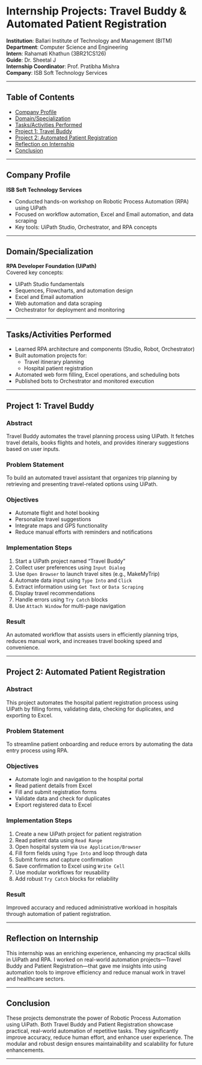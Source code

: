 # Internship Projects: Travel Buddy & Automated Patient Registration

**Institution**: Ballari Institute of Technology and Management (BITM)  
**Department**: Computer Science and Engineering  
**Intern**: Rahamati Khathun (3BR21CS126)  
**Guide**: Dr. Sheetal J  
**Internship Coordinator**: Prof. Pratibha Mishra  
**Company**: ISB Soft Technology Services  

---

## Table of Contents

- [Company Profile](#company-profile)
- [Domain/Specialization](#domainspecialization)
- [Tasks/Activities Performed](#tasksactivities-performed)
- [Project 1: Travel Buddy](#project-1-travel-buddy)
- [Project 2: Automated Patient Registration](#project-2-automated-patient-registration)
- [Reflection on Internship](#reflection-on-internship)
- [Conclusion](#conclusion)

---

## Company Profile

**ISB Soft Technology Services**  
- Conducted hands-on workshop on Robotic Process Automation (RPA) using UiPath  
- Focused on workflow automation, Excel and Email automation, and data scraping  
- Key tools: UiPath Studio, Orchestrator, and RPA concepts

---

## Domain/Specialization

**RPA Developer Foundation (UiPath)**  
Covered key concepts:
- UiPath Studio fundamentals  
- Sequences, Flowcharts, and automation design  
- Excel and Email automation  
- Web automation and data scraping  
- Orchestrator for deployment and monitoring  

---

## Tasks/Activities Performed

- Learned RPA architecture and components (Studio, Robot, Orchestrator)
- Built automation projects for:
  - Travel itinerary planning
  - Hospital patient registration
- Automated web form filling, Excel operations, and scheduling bots
- Published bots to Orchestrator and monitored execution

---

## Project 1: Travel Buddy

### Abstract
Travel Buddy automates the travel planning process using UiPath. It fetches travel details, books flights and hotels, and provides itinerary suggestions based on user inputs.

### Problem Statement
To build an automated travel assistant that organizes trip planning by retrieving and presenting travel-related options using UiPath.

### Objectives
- Automate flight and hotel booking
- Personalize travel suggestions
- Integrate maps and GPS functionality
- Reduce manual efforts with reminders and notifications

### Implementation Steps
1. Start a UiPath project named “Travel Buddy”
2. Collect user preferences using `Input Dialog`
3. Use `Open Browser` to launch travel sites (e.g., MakeMyTrip)
4. Automate data input using `Type Into` and `Click`
5. Extract information using `Get Text` or `Data Scraping`
6. Display travel recommendations
7. Handle errors using `Try Catch` blocks
8. Use `Attach Window` for multi-page navigation

### Result
An automated workflow that assists users in efficiently planning trips, reduces manual work, and increases travel booking speed and convenience.

---

## Project 2: Automated Patient Registration

### Abstract
This project automates the hospital patient registration process using UiPath by filling forms, validating data, checking for duplicates, and exporting to Excel.

### Problem Statement
To streamline patient onboarding and reduce errors by automating the data entry process using RPA.

### Objectives
- Automate login and navigation to the hospital portal
- Read patient details from Excel
- Fill and submit registration forms
- Validate data and check for duplicates
- Export registered data to Excel

### Implementation Steps
1. Create a new UiPath project for patient registration
2. Read patient data using `Read Range`
3. Open hospital system via `Use Application/Browser`
4. Fill form fields using `Type Into` and loop through data
5. Submit forms and capture confirmation
6. Save confirmation to Excel using `Write Cell`
7. Use modular workflows for reusability
8. Add robust `Try Catch` blocks for reliability

### Result
Improved accuracy and reduced administrative workload in hospitals through automation of patient registration.

---

## Reflection on Internship

This internship was an enriching experience, enhancing my practical skills in UiPath and RPA. I worked on real-world automation projects—Travel Buddy and Patient Registration—that gave me insights into using automation tools to improve efficiency and reduce manual work in travel and healthcare sectors.

---

## Conclusion

These projects demonstrate the power of Robotic Process Automation using UiPath. Both Travel Buddy and Patient Registration showcase practical, real-world automation of repetitive tasks. They significantly improve accuracy, reduce human effort, and enhance user experience. The modular and robust design ensures maintainability and scalability for future enhancements.

---
